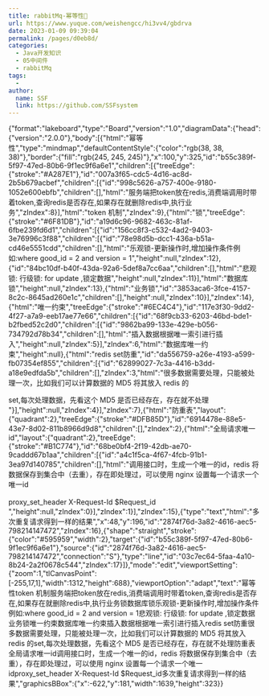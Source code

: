 ```yaml
---
title: rabbitMq-幂等性🌈 
url: https://www.yuque.com/weishengcc/hi3vv4/gbdrva
date: 2023-01-09 09:39:04
permalink: /pages/d0eb8d/
categories: 
  - Java开发知识
  - 05中间件
  - rabbitMq
tags: 
  - 
author: 
  name: SSF
  link: https://github.com/SSFsystem
---
```


{"format":"lakeboard","type":"Board","version":"1.0","diagramData":{"head":{"version":"2.0.0"},"body":\[{"html":"幂等性","type":"mindmap","defaultContentStyle":{"color":"rgb(38, 38, 38)"},"border":{"fill":"rgb(245, 245, 245)"},"x":100,"y":325,"id":"b55c389f-5f97-47ed-80b6-9f1ec9f6a6e1","children":\[{"treeEdge":{"stroke":"#A287E1"},"id":"007a3f65-cdc5-4d16-ac8d-2b5b679acbef","children":\[{"id":"998c5626-a757-400e-9180-1052e600ebfb","children":\[],"html":"服务端把token放在redis,消费端调用时带着token,查询redis是否存在,如果存在就删除redis中,执行业务","zIndex":8}],"html":"token 机制","zIndex":9},{"html":"锁","treeEdge":{"stroke":"#6F81DB"},"id":"a19d6c96-9682-463c-81af-6fbe239fd6d1","children":\[{"id":"156cc8f3-c532-4ad2-9403-3e76996c3f88","children":\[{"id":"78e98d5b-dcc1-436a-b51a-cd46e5551cdd","children":\[],"html":"乐观锁-更新操作时,增加操作条件例如:where good\_id = 2 and version = 1","height":null,"zIndex":12},{"id":"84bc10df-b40f-43da-92a6-5def8a7cc6aa","children":\[],"html":"悲观锁: 行级锁: for update ,锁定数据","height":null,"zIndex":11}],"html":"数据库锁","height":null,"zIndex":13},{"html":"业务锁","id":"3853aca6-3fce-4157-8c2c-8645ad260e1c","children":\[],"height":null,"zIndex":10}],"zIndex":14},{"html":"唯一约束","treeEdge":{"stroke":"#6EC4C4"},"id":"117e3f30-9dd2-4f27-a7a9-eeb17ae77e66","children":\[{"id":"68f9cb33-6203-46bd-bde1-b2fbed52c2d0","children":\[{"id":"9862ba99-133e-429e-b056-734792d78b34","children":\[],"html":"插入数据根据唯一索引进行插入","height":null,"zIndex":5}],"zIndex":6,"html":"数据库唯一约束","height":null},{"html":"redis set防重","id":"da556759-a26e-4193-a599-fb07354ef855","children":\[{"id":"62899027-7c3a-4416-b3dd-a18e9edfda5b","children":\[],"zIndex":3,"html":"很多数据需要处理，只能被处理一次，比如我们可以计算数据的 MD5 将其放入 redis 的<div>set,每次处理数据，先看这个 MD5 是否已经存在，存在就不处理</div>"}],"height":null,"zIndex":4}],"zIndex":7},{"html":"防重表","layout":{"quadrant":2},"treeEdge":{"stroke":"#DFB85D"},"id":"6914478e-88e5-43e7-8d02-811b8966d9d8","children":\[],"zIndex":2},{"html":"全局请求唯一id","layout":{"quadrant":2},"treeEdge":{"stroke":"#B1C774"},"id":"68be0bf4-2f19-42db-ae70-9caddd67b1aa","children":\[{"id":"a4c1f5ca-4f67-4fcb-91b1-3ea97d140785","children":\[],"html":"调用接口时，生成一个唯一的id，redis 将数据保存到集合中（去重），存在即处理过，可以使用 nginx 设置每一个请求一个唯一id<div><br></div><div>proxy\_set\_header X-Request-Id $Request\_id</div>","height":null,"zIndex":0}],"zIndex":1}],"zIndex":15},{"type":"text","html":"多次重复请求得到一样的结果","x":48,"y":196,"id":"2874f76d-3a82-4616-aec5-798214147472","zIndex":16},{"shape":"straight","stroke":{"color":"#595959","width":2},"target":{"id":"b55c389f-5f97-47ed-80b6-9f1ec9f6a6e1"},"source":{"id":"2874f76d-3a82-4616-aec5-798214147472","connection":"S"},"type":"line","id":"03c7ec64-5faa-4a10-8b24-2a2f0678c544","zIndex":17}]},"mode":"edit","viewportSetting":{"zoom":1,"tlCanvasPoint":\[-255,17,1],"width":1312,"height":688},"viewportOption":"adapt","text":"幂等性token 机制服务端把token放在redis,消费端调用时带着token,查询redis是否存在,如果存在就删除redis中,执行业务锁数据库锁乐观锁-更新操作时,增加操作条件例如:where good\_id = 2 and version = 1悲观锁: 行级锁: for update ,锁定数据业务锁唯一约束数据库唯一约束插入数据根据唯一索引进行插入redis set防重很多数据需要处理，只能被处理一次，比如我们可以计算数据的 MD5 将其放入 redis 的set,每次处理数据，先看这个 MD5 是否已经存在，存在就不处理防重表全局请求唯一id调用接口时，生成一个唯一的id，redis 将数据保存到集合中（去重），存在即处理过，可以使用 nginx 设置每一个请求一个唯一idproxy\_set\_header X-Request-Id $Request\_id多次重复请求得到一样的结果","graphicsBBox":{"x":-622,"y":181,"width":1639,"height":323}}
